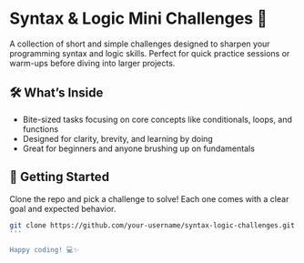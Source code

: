 # Syntax & Logic Mini Challenges 🧠

A collection of short and simple challenges designed to sharpen your programming syntax and logic skills. Perfect for quick practice sessions or warm-ups before diving into larger projects.

## 🛠 What’s Inside
- Bite-sized tasks focusing on core concepts like conditionals, loops, and functions
- Designed for clarity, brevity, and learning by doing
- Great for beginners and anyone brushing up on fundamentals

## 🚀 Getting Started
Clone the repo and pick a challenge to solve! Each one comes with a clear goal and expected behavior.

```bash
git clone https://github.com/your-username/syntax-logic-challenges.git
'''

Happy coding! 💻✨
